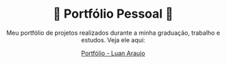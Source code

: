 
 

<h1 align="center"> 📄 Portfólio Pessoal 📄 </h1>

<p align="center">
Meu portfólio de projetos realizados durante a minha graduação, trabalho e estudos. Veja ele aqui:<br/>

<p align="center">
<a  href="https://luanaraujo-portfolio.vercel.app/">Portfólio - Luan Araujo</a>
</p>